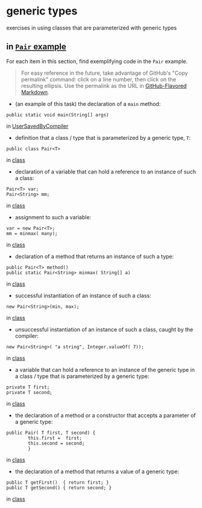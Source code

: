 # generic types

exercises in using classes that are parameterized with
generic types

## in [`Pair` example](https://github.com/stuyvesant-cs/solutionsHolmes/tree/master/2019-04-05_PairOfGenerics)

For each item in this section, find exemplifying code in the `Pair` example.
>For easy reference in the future, take advantage of
GitHub's "Copy permalink" command: click on a line number,
then click on the resulting ellipsis. Use the permalink as the URL
in [GitHub-Flavored Markdown](https://help.github.com/en/articles/basic-writing-and-formatting-syntax#links).


- (an example of this task) the declaration of a `main` method:
```
public static void main(String[] args)
```
in [UserSavedByCompiler](https://github.com/stuyvesant-cs/solutionsHolmes/blob/21b641c9dda3c43d3e71de138c24c29f11687d88/2019-04-05_PairOfGenerics/UserSavedByCompiler.java#L11)


- definition that a class / type that is parameterized by a generic type, `T`:
```
public class Pair<T>
```
in [class](URL)


- declaration of a variable that can hold a reference to an instance
of such a class:
```
Pair<T> var;
Pair<String> mm;
```
in [class](URL)


- assignment to such a variable:
```
var = new Pair<T>;
mm = minmax( many);
```
in [class](URL)


- declaration of a method that returns an instance of such a type:
```
public Pair<T> method()
public static Pair<String> minmax( String[] a)
```
in [class](URL)


- successful instantiation of an instance of such a class:
```
new Pair<String>(min, max);
```
in [class](URL)


- *un*successful instantiation of an instance of such a class,
caught by the compiler:
```
new Pair<String>( "a string", Integer.valueOf( 7));
```
in [class](URL)


- a variable that can hold a reference to an instance of the generic type
in a class / type that is parameterized by a generic type:
```
private T first;
private T second;
```
in [class](URL)


- the declaration of a method or a constructor that accepts a parameter of a generic type:
```
public Pair( T first, T second) { 
        this.first =  first;
        this.second = second; 
        }
```
in [class](URL)


- the declaration of a method that returns a value of a generic type:
```
public T getFirst()  { return first; }
public T getSecond() { return second; }
```
in [class](URL)


